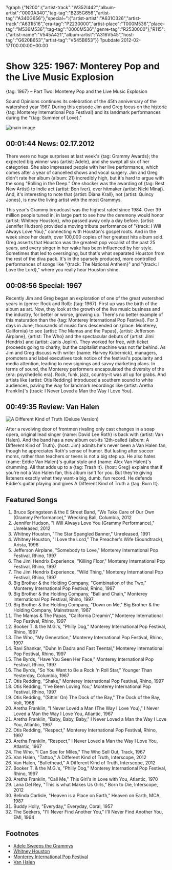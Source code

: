 ?graph {"N200":{"artist-track":"W352I442","album-artist":"0000A340","tag-tag":"B235G656","artist-tag":"A340G656"},"special~":{"artist-artist":"A631O326","artist-track":"A631I516","era-tag":"P2230000","artist-place":"T000M536","place-tag":"M536M536","tag-tag":"0000M536","genre-tag":"R2530000"},"R115":{"artist-name":"V545A421","album-artist":"A316V545","host-tag":"G620B653","artist-tag":"V545B653"}}
?pubdate 2012-02-17T00:00:00+00:00

# Show 325: 1967: Monterey Pop and the Live Music Explosion
{tag: 1967} – Part Two: Monterey Pop and the Live Music Explosion

Sound Opinions continues its celebration of the 45th anniversary of the watershed year 1967. During this episode Jim and Greg focus on the historic {tag: Monterey International Pop Festival} and its landmark performances during the "{tag: Summer of Love}."

![main image](http://static.soundopinions.org/images/2012/monterey.jpg)


## 00:01:44 News: 02.17.2012
There were no huge surprises at last week's {tag: Grammy Awards}; the expected big winner was {artist: Adele}, and she swept all six of her categories. She also impressed people with her live performance, which comes after a year of cancelled shows and vocal surgery. Jim and Greg didn't rate her album {album: 21} incredibly high, but it's hard to argue with the song "Rolling in the Deep." One shocker was the awarding of {tag: Best New Artist} to indie act {artist: Bon Iver}, over hitmaker {artist: Nicki Minaj}. And, it's interesting to note that {artist: Diana Krall}, not {artist: Quincy Jones}, is now the living artist with the most Grammys.

This year's Grammy broadcast was the highest rated since 1984. Over 39 million people tuned in, in large part to see how the ceremony would honor {artist: Whitney Houston}, who passed away only a day before. {artist: Jennifer Hudson} provided a moving tribute performance of "{track: I Will Always Love You}," connecting with Houston's gospel roots. And in the week since her death, over 100,000 copies of her greatest hits album sold. Greg asserts that Houston was the greatest pop vocalist of the past 25 years, and every singer in her wake has been influenced by her style. Sometimes that led to oversinging, but that's what separated Houston from the rest of the diva pack. It's in the sparsely produced, more controlled performances of songs like "{track: The National Anthem}" and "{track: I Love the Lord}," where you really hear Houston shine.

## 00:08:56 Special: 1967
Recently Jim and Greg began an exploration of one of the great watershed years in {genre: Rock and Roll}: {tag: 1967}. First up was the birth of the album as art. Now, they look at the growth of the live music business and the industry, for better or worse, growing up. There's no better example of this maturation than the {tag: Monterey International Pop Festival}. For 3 days in June, thousands of music fans descended on {place: Monterey, California} to see {artist: The Mamas and the Papas}, {artist: Jefferson Airplane}, {artist: The Who} and the spectacular debuts of {artist: Jimi Hendrix} and {artist: Janis Joplin}. They worked for free, with ticket proceeds going to charity, but the capitalist machine was not far behind. As Jim and Greg discuss with writer {name: Harvey Kubernick}, managers, promoters and label executives took notice of the festival's popularity and media attention, leading to new signings and savvy marketing plans. In terms of sound, the Monterey performers encapsulated the diversity of the {era: psychedelic era}. Rock, funk, jazz, country-it was all up for grabs. And artists like {artist: Otis Redding} introduced a southern sound to white audiences, paving the way for landmark recordings like {artist: Aretha Franklin}'s {track: I Never Loved a Man the Way I Love You}.

## 00:49:35 Review: Van Halen
![A Different Kind of Truth (Deluxe Version)](http://is1.mzstatic.com/image/thumb/Music/v4/4b/71/9d/4b719d7c-aabf-7fdc-7c74-862432fc7067/source/600x600bb.jpg "166529/498355190")

After a revolving door of frontmen rivaling only cast changes in a soap opera, original lead singer {name: David Lee Roth} is back with {artist: Van Halen}. And the band has a new album out-its 12th-called {album: A Different Kind of Truth}. {host: Jim} admits he's never been a Van Halen fan, though he appreciates Roth's sense of humor. But lusting after soccer moms, rather than teachers or teens is not a big step up. He also hates {name: Eddie Van Halen}'s guitar style and {name: Alex Van Halen}'s drumming. All that adds up to a {tag: Trash It}. {host: Greg} explains that if you're not a Van Halen fan, this album isn't for you. But they're giving listeners exactly what they want-a big, dumb, fun record. He defends Eddie's guitar playing and gives A Different Kind of Truth a {tag: Burn It}.

## Featured Songs
1. Bruce Springsteen & the E Street Band, "We Take Care of Our Own (Grammy Performance)," Wrecking Ball, Columbia, 2012
2. Jennifer Hudson, "I Will Always Love You (Grammy Performance)," Unreleased, 2012
3. Whitney Houston, "The Star Spangled Banner," Unreleased, 1991
4. Whitney Houston, "I Love the Lord," The Preacher's Wife (Soundtrack), Arista, 1996
5. Jefferson Airplane, "Somebody to Love," Monterey International Pop Festival, Rhino, 1997
6. The Jimi Hendrix Experience, "Killing Floor," Monterey International Pop Festival, Rhino, 1997
7. The Jimi Hendrix Experience, "Wild Thing," Monterey International Pop Festival, Rhino, 1997
8. Big Brother & the Holding Company, "Combination of the Two," Monterey International Pop Festival, Rhino, 1997
9. Big Brother & the Holding Company, "Ball and Chain," Monterey International Pop Festival, Rhino, 1997
10. Big Brother & the Holding Company, "Down on Me," Big Brother & the Holding Company, Mainstream, 1967
11. The Mamas & The Papas, "California Dreamin'," Monterey International Pop Festival, Rhino, 1997
12. Booker T. & the M.G.'s, "Philly Dog," Monterey International Pop Festival, Rhino, 1997
13. The Who, "My Generation," Monterey International Pop Festival, Rhino, 1997
14. Ravi Shankar, "Duhn In Dadra and Fast Teental," Monterey International Pop Festival, Rhino, 1997
15. The Byrds, "Have You Seen Her Face," Monterey International Pop Festival, Rhino, 1997
16. The Byrds, "So You Want to Be a Rock 'n Roll Star," Younger Than Yesterday, Columbia, 1967
17. Otis Redding, "Shake," Monterey International Pop Festival, Rhino, 1997
18. Otis Redding, "I've Been Loving You," Monterey International Pop Festival, Rhino, 1997
19. Otis Redding, "(Sittin' On) The Dock of the Bay," The Dock of the Bay, Volt, 1968
20. Aretha Franklin, "I Never Loved a Man (The Way I Love You)," I Never Loved a Man the Way I Love You, Atlantic, 1967
21. Aretha Franklin, "Baby, Baby, Baby," I Never Loved a Man the Way I Love You, Atlantic, 1967
22. Otis Redding, "Respect," Monterey International Pop Festival, Rhino, 1997
23. Aretha Franklin, "Respect," I Never Loved a Man the Way I Love You, Atlantic, 1967
24. The Who, "I Can See for Miles," The Who Sell Out, Track, 1967
25. Van Halen, "Tattoo," A Different Kind of Truth, Interscope, 2012
26. Van Halen, "Bullethead," A Different Kind of Truth, Interscope, 2012
27. Booker T. & the M.G.'s, "Philly Dog," Monterey International Pop Festival, Rhino, 1997
28. Aretha Franklin, "Call Me," This Girl's in Love with You, Atlantic, 1970
29. Lana Del Rey, "This is what Makes Us Girls," Born to Die, Interscope, 2012
30. Belinda Carlisle, "Heaven is a Place on Earth," Heaven on Earth, MCA, 1987
31. Buddy Holly, "Everyday," Everyday, Coral, 1957
32. The Seekers, "I'll Never Find Another You," I'll Never Find Another You, EMI, 1964

## Footnotes 
- [Adele Sweeps the Grammys](http://www.hollywoodreporter.com/news/grammy-awards-2012-winners-whitney-houston-death-adele-289778)
- [Whitney Houston](http://live.whitneyhouston.com/)
- [Monterey International Pop Festival](https://www.criterion.com/boxsets/326-the-complete-monterey-pop-festival)
- [Van Halen](http://www.van-halen.com/)

